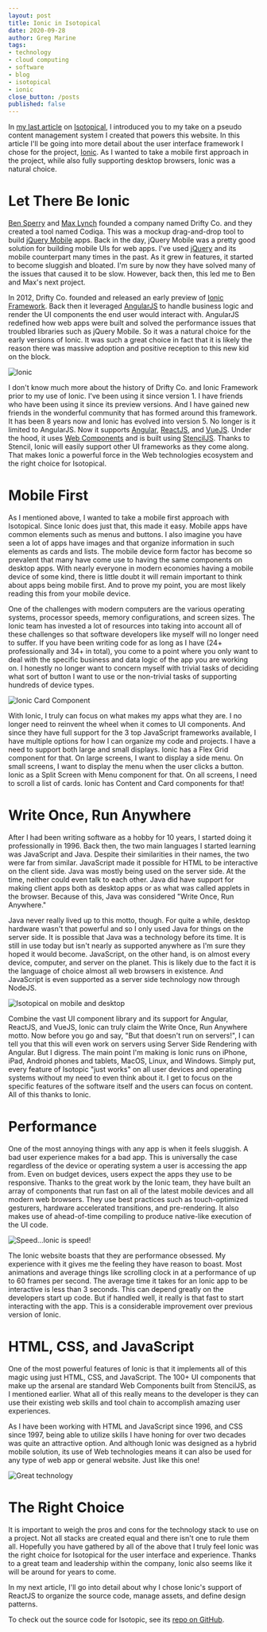 ```yaml
---
layout: post
title: Ionic in Isotopical
date: 2020-09-28
author: Greg Marine
tags: 
- technology
- cloud computing 
- software
- blog
- isotopical
- ionic
close_button: /posts
published: false
---
```


In [my last article](/posts/intro-to-isotopical) on [Isotopical](https://www.isotopical.website), I introduced you to my take on a pseudo content management system I created that powers this website. In this article I'll be going into more detail about the user interface framework I chose for the project, [Ionic](https://ionicframework.com). As I wanted to take a mobile first approach in the project, while also fully supporting desktop browsers, Ionic was a natural choice. 

<!--more-->

# Let There Be Ionic

[Ben Sperry](https://twitter.com/benjsperry) and [Max Lynch](https://twitter.com/maxlynch) founded a company named Drifty Co. and they created a tool named Codiqa. This was a mockup drag-and-drop tool to build [jQuery Mobile](https://jquerymobile.com) apps. Back in the day, jQuery Mobile was a pretty good solution for building mobile UIs for web apps. I've used [jQuery](https://jquery.com) and its mobile counterpart many times in the past. As it grew in features, it started to become sluggish and bloated. I'm sure by now they have solved many of the issues that caused it to be slow. However, back then, this led me to Ben and Max's next project.

In 2012, Drifty Co. founded and released an early preview of [Ionic Framework](https://ionicframework.com). Back then it leveraged [AngularJS](https://angularjs.org) to handle business logic and render the UI components the end user would interact with. AngularJS redefined how web apps were built and solved the performance issues that troubled libraries such as jQuery Mobile. So it was a natural choice for the early versions of Ionic. It was such a great choice in fact that it is likely the reason there was massive adoption and positive reception to this new kid on the block.

![Ionic](/assets/img/collections/posts/ionic-in-isotopical/ionic-in-isotopical-1.jpg "Ionic")

I don't know much more about the history of Drifty Co. and Ionic Framework prior to my use of Ionic. I've been using it since version 1. I have friends who have been using it since its preview versions. And I have gained new friends in the wonderful community that has formed around this framework. It has been 8 years now and Ionic has evolved into version 5. No longer is it limited to AngularJS. Now it supports [Angular](https://angular.io), [ReactJS](https://reactjs.org), and [VueJS](https://vuejs.org). Under the hood, it uses [Web Components](https://developer.mozilla.org/en-US/docs/Web/Web_Components) and is built using [StencilJS](https://stenciljs.com). Thanks to Stencil, Ionic will easily support other UI frameworks as they come along. That makes Ionic a powerful force in the Web technologies ecosystem and the right choice for Isotopical.

# Mobile First

As I mentioned above, I wanted to take a mobile first approach with Isotopical. Since Ionic does just that, this made it easy. Mobile apps have common elements such as menus and buttons. I also imagine you have seen a lot of apps have images and that organize information in such elements as cards and lists. The mobile device form factor has become so prevalent that many have come use to having the same components on desktop apps. With nearly everyone in modern economies having a mobile device of some kind, there is little doubt it will remain important to think about apps being mobile first. And to prove my point, you are most likely reading this from your mobile device.

One of the challenges with modern computers are the various operating systems, processor speeds, memory configurations, and screen sizes. The Ionic team has invested a lot of resources into taking into account all of these challenges so that software developers like myself will no longer need to suffer. If you have been writing code for as long as I have (24+ professionally and 34+ in total), you come to a point where you only want to deal with the specific business and data logic of the app you are working on. I honestly no longer want to concern myself with trivial tasks of deciding what sort of button I want to use or the non-trivial tasks of supporting hundreds of device types.

![Ionic Card Component](/assets/img/collections/posts/ionic-in-isotopical/ionic-in-isotopical-2.jpg "Ionic Card Component")

With Ionic, I truly can focus on what makes my apps what they are. I no longer need to reinvent the wheel when it comes to UI components. And since they have full support for the 3 top JavaScript frameworks available, I have multiple options for how I can organize my code and projects. I have a need to support both large and small displays. Ionic has a Flex Grid component for that. On large screens, I want to display a side menu. On small screens, I want to display the menu when the user clicks a button. Ionic as a Split Screen with Menu component for that. On all screens, I need to scroll a list of cards. Ionic has Content and Card components for that!

# Write Once, Run Anywhere

After I had been writing software as a hobby for 10 years, I started doing it professionally in 1996. Back then, the two main languages I started learning was JavaScript and Java. Despite their similarities in their names, the two were far from similar. JavaScript made it possible for HTML to be interactive on the client side. Java was mostly being used on the server side. At the time, neither could even talk to each other. Java did have support for making client apps both as desktop apps or as what was called applets in the browser. Because of this, Java was considered "Write Once, Run Anywhere."

Java never really lived up to this motto, though. For quite a while, desktop hardware wasn't that powerful and so I only used Java for things on the server side. It is possible that Java was a technology before its time. It is still in use today but isn't nearly as supported anywhere as I'm sure they hoped it would become. JavaScript, on the other hand, is on almost every device, computer, and server on the planet. This is likely due to the fact it is the language of choice almost all web browsers in existence. And JavaScript is even supported as a server side technology now through NodeJS.

![Isotopical on mobile and desktop](/assets/img/collections/posts/ionic-in-isotopical/ionic-in-isotopical-3.jpg "Isotopical on mobile and desktop")

Combine the vast UI component library and its support for Angular, ReactJS, and VueJS, Ionic can truly claim the Write Once, Run Anywhere motto. Now before you go and say, "But that doesn't run on servers!", I can tell you that this will even work on servers using Server Side Rendering with Angular. But I digress. The main point I'm making is Ionic runs on iPhone, iPad, Android phones and tablets, MacOS, Linux, and Windows. Simply put, every feature of Isotopic "just works" on all user devices and operating systems without my need to even think about it. I get to focus on the specific features of the software itself and the users can focus on content. All of this thanks to Ionic.

# Performance

One of the most annoying things with any app is when it feels sluggish. A bad user experience makes for a bad app. This is universally the case regardless of the device or operating system a user is accessing the app from. Even on budget devices, users expect the apps they use to be responsive. Thanks to the great work by the Ionic team, they have built an array of components that run fast on all of the latest mobile devices and all modern web browsers. They use best practices such as touch-optimized gesturers, hardware accelerated transitions, and pre-rendering. It also makes use of ahead-of-time compiling to produce native-like execution of the UI code.

![Speed...Ionic is speed!](/assets/img/collections/posts/ionic-in-isotopical/ionic-in-isotopical-4.jpg "Speed...Ionic is speed!")

The Ionic website boasts that they are performance obsessed. My experience with it gives me the feeling they have reason to boast. Most animations and average things like scrolling clock in at a performance of up to 60 frames per second. The average time it takes for an Ionic app to be interactive is less than 3 seconds. This can depend greatly on the developers start up code. But if handled well, it really is that fast to start interacting with the app. This is a considerable improvement over previous version of Ionic.

# HTML, CSS, and JavaScript

One of the most powerful features of Ionic is that it implements all of this magic using just HTML, CSS, and JavaScript. The 100+ UI components that make up the arsenal are standard Web Components built from StencilJS, as I mentioned earlier. What all of this really means to the developer is they can use their existing web skills and tool chain to accomplish amazing user experiences.

As I have been working with HTML and JavaScript since 1996, and CSS since 1997, being able to utilize skills I have honing for over two decades was quite an attractive option. And although Ionic was designed as a hybrid mobile solution, its use of Web technologies means it can also be used for any type of web app or general website. Just like this one!

![Great technology](/assets/img/collections/posts/ionic-in-isotopical/ionic-in-isotopical-5.jpg "Great technology")

# The Right Choice

It is important to weigh the pros and cons for the technology stack to use on a project. Not all stacks are created equal and there isn't one to rule them all. Hopefully you have gathered by all of the above that I truly feel Ionic was the right choice for Isotopical for the user interface and experience. Thanks to a great team and leadership within the company, Ionic also seems like it will be around for years to come.

In my next article, I'll go into detail about why I chose Ionic's support of ReactJS to organize the source code, manage assets, and define design patterns.

To check out the source code for Isotopic, see its [repo on GitHub](https://github.com/Isotopical/isotopical).